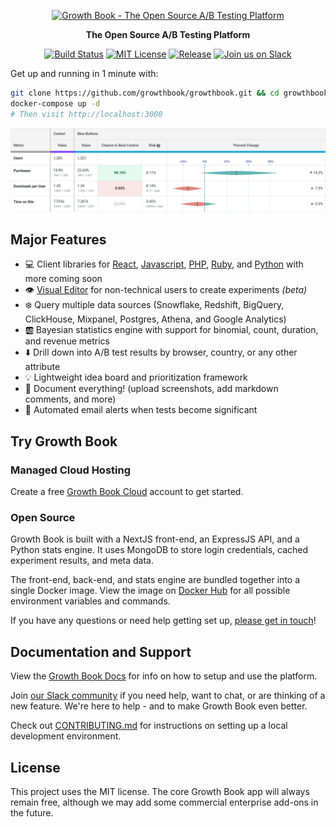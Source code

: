<p align="center"><a href="https://www.growthbook.io"><img src="https://www.growthbook.io/logos/growthbook-logo@2x.png" width="400px" alt="Growth Book - The Open Source A/B Testing Platform" /></a></p>
<p align="center"><b>The Open Source A/B Testing Platform</b></p>
<p align="center">
    <a href="https://github.com/growthbook/growthbook/actions/workflows/ci.yml"><img src="https://img.shields.io/github/workflow/status/growthbook/growthbook/CI" alt="Build Status" height="22"/></a>
    <a href="https://github.com/growthbook/growthbook/blob/main/LICENSE"><img src="https://img.shields.io/github/license/growthbook/growthbook" alt="MIT License" height="22"/></a>
    <a href="https://github.com/growthbook/growthbook/releases"><img src="https://img.shields.io/github/v/release/growthbook/growthbook?color=blue&sort=semver" alt="Release" height="22"/></a>
    <a href="https://join.slack.com/t/growthbookusers/shared_invite/zt-oiq9s1qd-dHHvw4xjpnoRV1QQrq6vUg"><img src="https://img.shields.io/badge/slack-join-E01E5A" alt="Join us on Slack" height="22"/></a>
</p>

Get up and running in 1 minute with:

```sh
git clone https://github.com/growthbook/growthbook.git && cd growthbook
docker-compose up -d
# Then visit http://localhost:3000
```

![Growth Book Results Screenshot](packages/docs/public/images/results-table.png)

## Major Features

- 💻 Client libraries for [React](https://github.com/growthbook/growthbook-react), [Javascript](https://github.com/growthbook/growthbook-js), [PHP](https://github.com/growthbook/growthbook-php), [Ruby](https://github.com/growthbook/growthbook-ruby), and [Python](https://github.com/growthbook/growthbook-python) with more coming soon
- 👁️ [Visual Editor](https://docs.growthbook.io/app/visual) for non-technical users to create experiments _(beta)_
- ❄️ Query multiple data sources (Snowflake, Redshift, BigQuery, ClickHouse, Mixpanel, Postgres, Athena, and Google Analytics)
- 🆎 Bayesian statistics engine with support for binomial, count, duration, and revenue metrics
- ⬇️ Drill down into A/B test results by browser, country, or any other attribute
- 💡 Lightweight idea board and prioritization framework
- 📝 Document everything! (upload screenshots, add markdown comments, and more)
- 🔔 Automated email alerts when tests become significant

## Try Growth Book

### Managed Cloud Hosting

Create a free [Growth Book Cloud](https://app.growthbook.io) account to get started.

### Open Source

Growth Book is built with a NextJS front-end, an ExpressJS API, and a Python stats engine. It uses MongoDB to store login credentials, cached experiment results, and meta data.

The front-end, back-end, and stats engine are bundled together into a single Docker image. View the image on [Docker Hub](https://hub.docker.com/r/growthbook/growthbook) for all possible environment variables and commands.

If you have any questions or need help getting set up, [please get in touch](mailto:hello@growthbook.io)!

## Documentation and Support

View the [Growth Book Docs](https://docs.growthbook.io) for info on how to setup and use the platform.

Join [our Slack community](https://join.slack.com/t/growthbookusers/shared_invite/zt-oiq9s1qd-dHHvw4xjpnoRV1QQrq6vUg) if you need help, want to chat, or are thinking of a new feature. We're here to help - and to make Growth Book even better.

Check out [CONTRIBUTING.md](/CONTRIBUTING.md) for instructions on setting up a local development environment.

## License

This project uses the MIT license. The core Growth Book app will always remain free, although we may add some commercial enterprise add-ons in the future.
